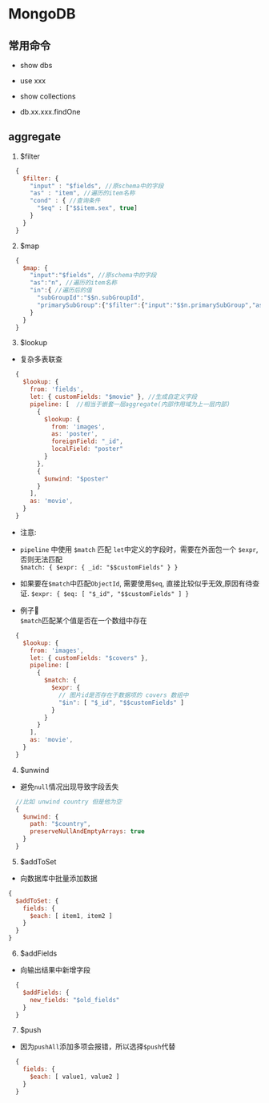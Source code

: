 # MongoDB

## 常用命令 

- show dbs  

- use xxx 

- show collections   

- db.xx.xxx.findOne

## aggregate 
1. $filter   
```javascript 
  {
    $filter: {
      "input" : "$fields", //原schema中的字段
      "as" : "item", //遍历的item名称
      "cond" : { //查询条件
        "$eq" : ["$$item.sex", true]
      }
    }
  }
```
2. $map  
```javascript 
  {
    $map: {
      "input":"$fields", //原schema中的字段
      "as":"n", //遍历的item名称
      "in":{ //遍历后的值
        "subGroupId":"$$n.subGroupId",
        "primarySubGroup":{"$filter":{"input":"$$n.primarySubGroup","as":"mp","cond":{"$eq":["$$mp.primary","Y"]}}}
      }
    }
  }
```
3. $lookup  
  - 复杂多表联查
```javascript 
  {
    $lookup: {
      from: 'fields', 
      let: { customFields: "$movie" }, //生成自定义字段
      pipeline: [  //相当于嵌套一层aggregate(内部作用域为上一层内部)
        {
          $lookup: {
            from: 'images',
            as: 'poster',
            foreignField: "_id",
            localField: "poster"
          }
        },
        {
          $unwind: "$poster"
        }
      ],
      as: 'movie',
    }
  }
```
  - 注意:
  - `pipeline` 中使用 `$match` 匹配 `let`中定义的字段时，需要在外面包一个 `$expr`, 否则无法匹配  
  `$match: { $expr: { _id: "$$customFields" } }`  
  - 如果要在`$match`中匹配`ObjectId`, 需要使用`$eq`, 直接比较似乎无效,原因有待查证. `$expr: { $eq: [ "$_id", "$$customFields" ] }`    

  - 例子🌰  
  `$match`匹配某个值是否在一个数组中存在  
```javascript
  {
    $lookup: {
      from: 'images', 
      let: { customFields: "$covers" },
      pipeline: [ 
        {
          $match: {
            $expr: {
              // 图片id是否存在于数据项的 covers 数组中
              "$in": [ "$_id", "$$customFields" ]
            }
          }
        }
      ],
      as: 'movie',
    }
  }
```

4. $unwind  
 - 避免`null`情况出现导致字段丢失  
```javascript
  //比如 unwind country 但是他为空
  {
    $unwind: {
      path: "$country",
      preserveNullAndEmptyArrays: true 
    }
  }
```

5. $addToSet  
- 向数据库中批量添加数据  
```javascript 
{
  $addToSet: {
    fields: {
      $each: [ item1, item2 ]
    }
  }
}

```

6. $addFields  
- 向输出结果中新增字段  
```javascript 
  {
    $addFields: {
      new_fields: "$old_fields"
    }
  }

```

7. $push  
- 因为`pushAll`添加多项会报错，所以选择`$push`代替  
```javascript
  {
    fields: {
      $each: [ value1, value2 ]
    }
  }
```
